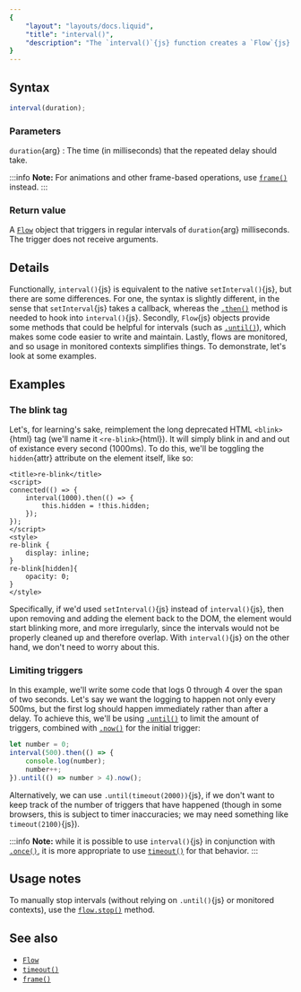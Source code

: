 ```yaml
---
{
	"layout": "layouts/docs.liquid",
	"title": "interval()",
	"description": "The `interval()`{js} function creates a `Flow`{js} object that repeatedly triggers, with a fixed delay between each call, similar to `setInterval()`{js}."
}
---
```


## Syntax

```js
interval(duration);
```

### Parameters

`duration`{arg}
: The time (in milliseconds) that the repeated delay should take.

:::info
**Note:** For animations and other frame-based operations, use [`frame()`](/docs/frame/) instead.
:::

### Return value

A [`Flow`](/docs/flow/) object that triggers in regular intervals of `duration`{arg} milliseconds. The trigger does not receive arguments.

## Details

Functionally, `interval()`{js} is equivalent to the native `setInterval()`{js}, but there are some differences. For one, the syntax is slightly different, in the sense that `setInterval`{js} takes a callback, whereas the [`.then()`](/docs/flow/then/) method is needed to hook into `interval()`{js}. Secondly, `Flow`{js} objects provide some methods that could be helpful for intervals (such as [`.until()`](/docs/flow/until/)), which makes some code easier to write and maintain. Lastly, flows are monitored, and so usage in monitored contexts simplifies things. To demonstrate, let's look at some examples.

## Examples

### The blink tag

Let's, for learning's sake, reimplement the long deprecated HTML `<blink>`{html} tag (we'll name it `<re-blink>`{html}). It will simply blink in and and out of existance every second (1000ms). To do this, we'll be toggling the `hidden`{attr} attribute on the element itself, like so:

```yz
<title>re-blink</title>
<script>
connected(() => {
	interval(1000).then(() => {
		this.hidden = !this.hidden;
	});
});
</script>
<style>
re-blink {
	display: inline;
}
re-blink[hidden]{
	opacity: 0;
}
</style>
```

Specifically, if we'd used `setInterval()`{js} instead of `interval()`{js}, then upon removing and adding the element back to the DOM, the element would start blinking more, and more irregularly, since the intervals would not be properly cleaned up and therefore overlap. With `interval()`{js} on the other hand, we don't need to worry about this.

### Limiting triggers

In this example, we'll write some code that logs 0 through 4 over the span of two seconds. Let's say we want the logging to happen not only every 500ms, but the first log should happen immediately rather than after a delay. To achieve this, we'll be using [`.until()`](/docs/flow/until/) to limit the amount of triggers, combined with [`.now()`](/docs/flow/now/) for the initial trigger:

```js
let number = 0;
interval(500).then(() => {
	console.log(number);
	number++;
}).until(() => number > 4).now();
```

Alternatively, we can use `.until(timeout(2000))`{js}, if we don't want to keep track of the number of triggers that have happened (though in some browsers, this is subject to timer inaccuracies; we may need something like `timeout(2100)`{js}).

:::info
**Note:** while it is possible to use `interval()`{js} in conjunction with [`.once()`](/docs/flow/once/), it is more appropriate to use [`timeout()`](/docs/timeout/) for that behavior.
:::

## Usage notes

To manually stop intervals (without relying on `.until()`{js} or monitored contexts), use the [`flow.stop()`](/docs/flow/stop/) method.

## See also

- [`Flow`](/docs/flow/)
- [`timeout()`](/docs/interval/)
- [`frame()`](/docs/frame/)
